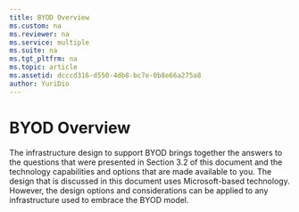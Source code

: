 ```yaml
---
title: BYOD Overview
ms.custom: na
ms.reviewer: na
ms.service: multiple
ms.suite: na
ms.tgt_pltfrm: na
ms.topic: article
ms.assetid: dcccd316-d550-4db8-bc7e-0b8e66a275a8
author: YuriDio
---
```

# BYOD Overview
<?xml version="1.0" encoding="utf-8"?>
<developerConceptualDocument xmlns="http://ddue.schemas.microsoft.com/authoring/2003/5" xmlns:xlink="http://www.w3.org/1999/xlink" xmlns:xsi="http://www.w3.org/2001/XMLSchema-instance" xsi:schemaLocation="http://ddue.schemas.microsoft.com/authoring/2003/5 http://clixdevr3.blob.core.windows.net/ddueschema/developer.xsd">
  <introduction>
    <para>The infrastructure design to support BYOD brings together the answers to the questions that were presented in Section 3.2 of this document and the technology capabilities and options that are made available to you. The design that is discussed in this document uses Microsoft-based technology. However, the design options and considerations can be applied to any infrastructure used to embrace the BYOD model.</para>
  </introduction>
  <section>
    <title>See also</title>
    <content>
      <list class="bullet">
        <listItem>
          <para>
            <link xlink:href="a6319952-e9cd-4308-b9b9-b2e6005e6506" />
          </para>
        </listItem>
        <listItem>
          <para>
            <link xlink:href="d1653116-3922-40d3-bc4f-3d845b6aaecb" />
          </para>
        </listItem>
        <listItem>
          <para>
            <link xlink:href="181eb917-119d-4e56-8ead-1182b1dc5cab" />
          </para>
        </listItem>
        <listItem>
          <para>
            <link xlink:href="bf0d4210-5edc-4ad7-bcb5-372099049630" />
          </para>
        </listItem>
        <listItem>
          <para>
            <link xlink:href="4b871c74-fec8-45e2-8b45-6ef0e62f7cc6" />
          </para>
        </listItem>
      </list>
    </content>
  </section>
  <relatedTopics />
</developerConceptualDocument>